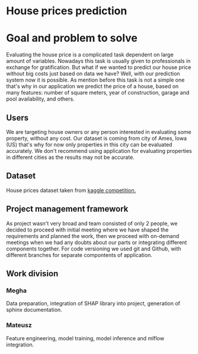 # House prices prediction

# Goal and problem to solve
Evaluating the house price is a complicated task dependent on large amount of variables. Nowadays this task is usually given to professionals in exchange for gratification. But what if we wanted to predict our house price without big costs just based on data we have? Well, with our prediction system now it is possible. As mention before this task is not a simple one that's why in our application we predict the price of a house, based on many features: number of square meters, year of construction, garage and pool availability, and others.

## Users
We are targeting house owners or any person interested in evaluating some property, without any cost. Our dataset is coming from city of Ames, Iowa (US) that's why for now only properties in this city can be evaluated accurately. We don't recommend using application for evaluating properties in different cities as the results may not be accurate.

## Dataset
House prices dataset taken from [kaggle competition.](https://www.kaggle.com/c/house-prices-advanced-regression-techniques)

## Project management framework
As project wasn't very broad and team consisted of only 2 people, we decided to proceed with initial meeting where we have shaped the requirements and planned the work, then we proceed with on-demand meetings when we had any doubts about our parts or integrating different components together. For code versioning we used git and Github, with different branches for separate compontents of application.

## Work division
### Megha 
Data preparation, integration of SHAP library into project, generation of sphinx documentation.
### Mateusz
Feature engineering, model training, model inference and mlflow integration.
